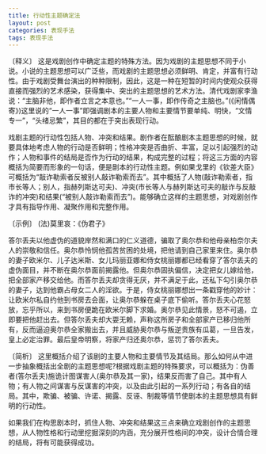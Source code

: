 ```yaml
---
title: 行动性主题确定法
layout: post
categories: 表现手法
tags: 表现手法
---
```


〔释义〕 这是戏剧创作中确定主题的特殊方法。因为戏剧的主题思想不同于小说。小说的主题思想可以广泛些，而戏剧的主题思想必须鲜明、肯定，并富有行动性。由于戏剧受舞台演出的种种限制，因此，这是一种在短暂的时间内使观众获得直接而强烈的艺术感染，获得集中、突出的主题思想的艺术方法。清代戏剧家李渔说：“主脑非他，即作者立言之本意也。”“一人一事，即作传奇之主脑也。”(《闲情偶寄》)这里说的“一人一事”即强调剧本的主要人物和主要情节要单纯、明快，“文情专一”，“头绪忌繁”，其目的都在于突出表现行动。

戏剧主题的行动性包括人物、冲突和结果。剧作者在酝酿剧本主题思想的时候，就要具体地考虑人物的行动是否鲜明；性格冲突是否曲折、丰富，足以引起强烈的动作；人物和事件的结局是否作为行动的结果，构成完整的过程；将这三方面的内容概括为简要而形象的一句话，便是剧本的行动性主题。例如果戈里的《钦差大臣》可概括为“敲诈勒索者反被别人敲诈勒索而去”。其中概括了人物(敲诈勒索者，指市长等人；别人，指赫列斯达可夫)、冲突(市长等人与赫列斯达可夫的敲诈与反敲诈的冲突)和结果(“被别人敲诈勒索而去”)。能够确立这样的主题思想，对戏剧创作才具有指导作用、凝聚作用和完整作用。

〔示例〕 (法)莫里哀：《伪君子》

答尔丢夫以他虚伪的道貌岸然和满口的仁义道德，骗取了奥尔恭和他母亲柏奈尔夫人的崇敬和信任。奥尔恭怜悯他孤苦贫困的处境，把他请到自己家里来住。奥尔恭的妻子欧米尔、儿子达米斯、女儿玛丽亚娜和侍女桃丽娜都已经看穿了答尔丢夫的虚伪面目，并不断在奥尔恭面前揭露他。但奥尔恭固执偏信，决定把女儿嫁给他，把全部家产移交给他。而答尔丢夫却贪得无厌，并不满足于此，还私下勾引奥尔恭的妻子，达到他霸占母女二人的淫欲。于是，侍女桃丽娜想出一条戳穿他的妙计：让欧米尔私自约他到书房去会面，让奥尔恭躲在桌子底下偷听。答尔丢夫心花怒放，忘乎所以，来到书房便跪在欧米尔脚下求婚。奥尔恭见此情景，怒不可遏，立即要把他赶出去。但答尔丢夫却大耍无赖，声称这所房子和全部家产已移归他所有，反而逼迫奥尔恭全家搬出去，并且威胁奥尔恭与叛逆贵族有瓜葛，一旦告发，皇上必定治罪。最后皇帝明察，将家产归还奥尔恭，惩罚了答尔丢夫。

〔简析〕 这里概括介绍了该剧的主要人物和主要情节及其结局。那么如何从中进一步抽象概括出全剧的主题思想呢?根据戏剧主题的特殊要求，可以概括为：伪善者(答尔丢夫)施诡计图谋害人(奥尔恭及其一家)，结果反而害了自己。其中有人物；有人物之间谋害与反谋害的冲突，以及由此引起的一系列行动；有各自的结局。其中，欺骗、被骗、许诺、揭露、反诬、制裁等情节使剧本的主题思想具有鲜明的行动性。

如果我们在构思剧本时，抓住人物、冲突和结果这三点来确立戏剧创作的主题思想，从人物性格和行动里挖掘深刻的内涵，充分展开性格间的冲突，设计合情合理的结局，将有可能获得成功。 
